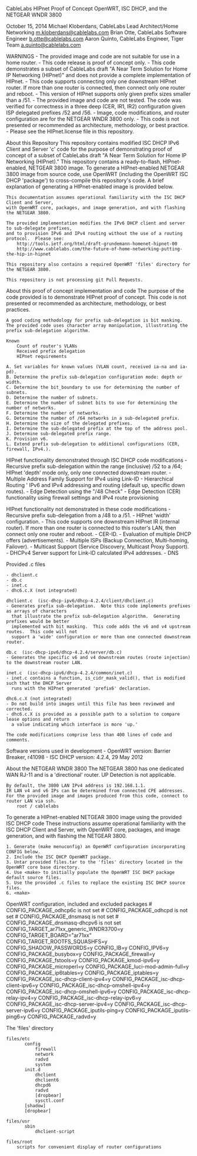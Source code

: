 CableLabs HIPnet Proof of Concept
      OpenWRT, ISC DHCP, and the NETGEAR WNDR 3800



October 15, 2014
Michael Kloberdans, CableLabs Lead Architect/Home Networking  m.kloberdans@cablelabs.com
Brian Otte, CableLabs Software Engineer                       b.otte@cablelabs.com
Aaron Quinto, CableLabs Engineer, Tiger Team                  a.quinto@cablelabs.com




WARNINGS
    - The provided image and code are not suitable for use in a home router.
    - This code release is proof of concept only.
    - This code demonstrates a subset of CableLabs draft "A Near Term Solution for
      Home IP Networking (HIPnet)" and does not provide a complete implementation of HIPnet.
    - This code supports connecting only one downstream HIPnet router.
      If more than one router is connected, then connect only one router and reboot.
    - This version of HIPnet supports only given prefix sizes smaller than a /51.
    - The provided image and code are not tested.  The code was verified for correctness
      in a three deep (CER, IR1, IR2) configuration given ISP delegated prefixes /52 and /56.
    - Image, code modifications, and router configuration are for the NETGEAR WNDR 3800 only. 
    - This code is not presented or recommended as architecture, methodology, or best practice.
    - Please see the HIPnet.license file in this repository.



About this Repository
    This repository contains modified ISC DHCP IPv6 Client and Server 'c' code for the 
    purpose of demonstrating proof of concept of a subset of CableLabs draft "A Near Term
    Solution for Home IP Networking (HIPnet)."  This repository contains a ready-to-flash,
    HIPnet-enabled, NETGEAR 3800 image.  To generate a HIPnet-enabled NETGEAR 3800 image
    from source code, use OpenWRT (including the OpenWRT ISC DHCP 'package') to cross-compile
    this repository's code.  A brief explanation of generating a HIPnet-enabled image is
    provided below.

    This documentation assumes operational familiarity with the ISC DHCP Client and Server,
    with OpenWRT core, packages, and image generation, and with flashing the NETGEAR 3800.

    The provided implementation modifies the IPv6 DHCP client and server to sub-delegate prefixes,
    and to provision IPv6 and IPv4 routing without the use of a routing protocol.  Please see:
        http://tools.ietf.org/html/draft-grundemann-homenet-hipnet-00
        http://www.cablelabs.com/the-future-of-home-networking-putting-the-hip-in-hipnet

    This repository also contains a required OpenWRT 'files' directory for the NETGEAR 3800.

    This repository is not processing git Pull Requests.


About this proof of concept implementation and code
    The purpose of the code provided is to demonstrate HIPnet proof of concept.
    This code is not presented or recommended as architecture, methodology, or best practices.

    A good coding methodology for prefix sub-delegation is bit masking.
    The provided code uses character array manipulation, illustrating the prefix sub-delegation algorithm. 

    Known
        Count of router's VLANs
        Received prefix delegation
        HIPnet requirements

    A. Set variables for known values (VLAN count, received ia-na and ia-pd).
    B. Determine the prefix sub-delegation configuration mode: depth or width.
    C. Determine the bit_boundary to use for determining the number of subnets.
    D. Determine the number of subnets.
    E. Determine the number of subnet bits to use for determining the number of networks.
    F. Determine the number of networks.
    G. Determine the number of /64 networks in a sub-delegated prefix.
    H. Determine the size of the delegated prefixes.
    I. Determine the sub-delegated prefix at the top of the address pool.
    J. Determine sub-delegated prefix range.
    K. Provision v6.
    L. Extend prefix sub-delegation to additional configurations (CER, firewall, IPv4.).


HIPnet functionality demonstrated through ISC DHCP code modifications
    - Recursive prefix sub-delegation within the range (inclusive) /52 to a /64;
      HIPnet 'depth' mode only, only one connected downstream router.
    - Multiple Address Family Support for IPv4 using Link-ID
    - Hierarchical Routing ' IPv6 and IPv4 addressing and routing (default up, specific down routes).
    - Edge Detection using the "/48 Check"
    - Edge Detection (CER) functionality using firewall settings and IPv4 route provisioning


HIPnet functionality not demonstrated in these code modifications
    - Recursive prefix sub-delegation from a /48 to a /51.
    - HIPnet 'width' configuration.
    - This code supports one downstream HIPnet IR (internal router).
      If more than one router is connected to this router's LAN,
      then connect only one router and reboot.
    - CER-ID.
    - Evaluation of multiple DHCP offers (advertisements).
    - Multiple ISPs (Backup Connection, Multi-homing, Failover).
    - Multicast Support (Service Discovery, Multicast Proxy Support).
    - DHCPv4 Server support for Link-ID calculated IPv4 addresses.
    - DNS



Provided .c files

    - dhclient.c
    - db.c
    - inet.c
    - dhc6.c.X (not integrated)

    dhclient.c  (isc-dhcp-ipv6/dhcp-4.2.4/client/dhclient.c)
    - Generates prefix sub-delegation.  Note this code implements prefixes as arrays of characters
      that illustrate the prefix sub-delegation algorithm.  Generating prefixes would be better
      implemented with bit masking.  This code adds the v6 and v4 upstream routes.  This code will not
      support a 'wide' configuration or more than one connected downstream router.

    db.c  (isc-dhcp-ipv6/dhcp-4.2.4/server/db.c)
    - Generates the specific v6 and v4 downstream routes (route injection) to the downstream router LAN.

    inet.c  (isc-dhcp-ipv6/dhcp-4.2.4/common/inet.c)
    - inet.c contains a function, is_cidr_mask_valid(), that is modified such that the DHCP Server
      runs with the HIPnet generated 'prefix6' declaration.

    dhc6.c.X (not integrated)
    - Do not build into images until this file has been reviewed and corrected.
    - dhc6.c.X is provided as a possible path to a solution to compare lease options and return
      a value indicating which interface is more 'up.'

    The code modifications comprise less than 400 lines of code and comments.



Software versions used in development
    - OpenWRT version: Barrier Breaker, r41098
    - ISC DHCP version: 4.2.4, 29 May 2012



About the NETGEAR WNDR 3800
    The NETGEAR 3800 has one dedicated WAN RJ-11 and is a 'directional' router. 
    UP Detection is not applicable.

    By default, the 3800 LAN IPv4 address is 192.168.1.1.
    IR LAN v4 and v6 IPs can be determined from connected CPE addresses.
    For the provided image and images produced from this code, connect to router LAN via ssh.
        root / cablelabs


To generate a HIPnet-enabled NETGEAR 3800 image using the provided ISC DHCP code
    These instructions assume operational familiarity with the ISC DHCP Client and Server,
    with OpenWRT core, packages, and image generation, and with flashing the NETGEAR 3800.

    1. Generate (make menuconfig) an OpenWRT configuration incorporating CONFIG below.
    2. Include the ISC DHCP OpenWRT package.
    3. Untar provided files.tar to the 'files' directory located in the OpenWRT core base directory.
    4. Use <make> to initially populate the OpenWRT ISC DHCP package default source files.
    5. Use the provided .c files to replace the existing ISC DHCP source files.
    6. <make>


OpenWRT configuration, included and excluded packages
    # CONFIG_PACKAGE_odhcp6c is not set
    # CONFIG_PACKAGE_odhcpd is not set
    # CONFIG_PACKAGE_dnsmasq is not set
    # CONFIG_PACKAGE_dnsmasq-dhcpv6 is not set
    CONFIG_TARGET_ar71xx_generic_WNDR3700=y
    CONFIG_TARGET_BOARD="ar71xx"
    CONFIG_TARGET_ROOTFS_SQUASHFS=y
    CONFIG_SHADOW_PASSWORDS=y
    CONFIG_IB=y
    CONFIG_IPV6=y
    CONFIG_PACKAGE_busybox=y
    CONFIG_PACKAGE_firewall=y
    CONFIG_PACKAGE_fstools=y
    CONFIG_PACKAGE_kmod-ipv6=y
    CONFIG_PACKAGE_microperl=y
    CONFIG_PACKAGE_luci-mod-admin-full=y
    CONFIG_PACKAGE_ip6tables=y
    CONFIG_PACKAGE_iptables=y
    CONFIG_PACKAGE_isc-dhcp-client-ipv4=y
    CONFIG_PACKAGE_isc-dhcp-client-ipv6=y
    CONFIG_PACKAGE_isc-dhcp-omshell-ipv4=y
    CONFIG_PACKAGE_isc-dhcp-omshell-ipv6=y
    CONFIG_PACKAGE_isc-dhcp-relay-ipv4=y
    CONFIG_PACKAGE_isc-dhcp-relay-ipv6=y
    CONFIG_PACKAGE_isc-dhcp-server-ipv4=y
    CONFIG_PACKAGE_isc-dhcp-server-ipv6=y
    CONFIG_PACKAGE_iputils-ping=y
    CONFIG_PACKAGE_iputils-ping6=y
    CONFIG_PACKAGE_radvd=y


The 'files' directory

    files/etc
           config
               firewall
               network
               radvd
               system
           init.d
               dhclient
               dhclient6
               dhcpd6
               radvd
               [dropbear]
               sysctl.conf
           [shadow]
           [dropbear]

    files/usr
           sbin
               dhclient-script

    files/root
        scripts for convenient display of router configurations


